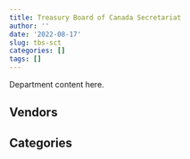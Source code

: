 ```yaml
---
title: Treasury Board of Canada Secretariat
author: ''
date: '2022-08-17'
slug: tbs-sct
categories: []
tags: []
---
```


<script src="/rmarkdown-libs/htmlwidgets/htmlwidgets.js"></script>
<link href="/rmarkdown-libs/datatables-css/datatables-crosstalk.css" rel="stylesheet" />
<script src="/rmarkdown-libs/datatables-binding/datatables.js"></script>
<script src="/rmarkdown-libs/jquery/jquery-3.6.0.min.js"></script>
<link href="/rmarkdown-libs/dt-core-bootstrap/css/dataTables.bootstrap.min.css" rel="stylesheet" />
<link href="/rmarkdown-libs/dt-core-bootstrap/css/dataTables.bootstrap.extra.css" rel="stylesheet" />
<script src="/rmarkdown-libs/dt-core-bootstrap/js/jquery.dataTables.min.js"></script>
<script src="/rmarkdown-libs/dt-core-bootstrap/js/dataTables.bootstrap.min.js"></script>
<link href="/rmarkdown-libs/crosstalk/css/crosstalk.min.css" rel="stylesheet" />
<script src="/rmarkdown-libs/crosstalk/js/crosstalk.min.js"></script>
<script src="/rmarkdown-libs/htmlwidgets/htmlwidgets.js"></script>
<link href="/rmarkdown-libs/datatables-css/datatables-crosstalk.css" rel="stylesheet" />
<script src="/rmarkdown-libs/datatables-binding/datatables.js"></script>
<script src="/rmarkdown-libs/jquery/jquery-3.6.0.min.js"></script>
<link href="/rmarkdown-libs/dt-core-bootstrap/css/dataTables.bootstrap.min.css" rel="stylesheet" />
<link href="/rmarkdown-libs/dt-core-bootstrap/css/dataTables.bootstrap.extra.css" rel="stylesheet" />
<script src="/rmarkdown-libs/dt-core-bootstrap/js/jquery.dataTables.min.js"></script>
<script src="/rmarkdown-libs/dt-core-bootstrap/js/dataTables.bootstrap.min.js"></script>
<link href="/rmarkdown-libs/crosstalk/css/crosstalk.min.css" rel="stylesheet" />
<script src="/rmarkdown-libs/crosstalk/js/crosstalk.min.js"></script>

Department content here.

## Vendors

<div id="htmlwidget-1" style="width:100%;height:auto;" class="datatables html-widget"></div>
<script type="application/json" data-for="htmlwidget-1">{"x":{"style":"bootstrap","filter":"none","vertical":false,"data":[["<a href=\"/vendors/4plan_consulting/\">4PLAN CONSULTING<\/a>","<a href=\"/vendors/a_hundred_answers/\">A HUNDRED ANSWERS<\/a>","<a href=\"/vendors/abs_americas/\">ABS AMERICAS<\/a>","<a href=\"/vendors/advanced_business_interiors/\">ADVANCED BUSINESS INTERIORS<\/a>","<a href=\"/vendors/advanced_chippewa_technologies/\">ADVANCED CHIPPEWA TECHNOLOGIES<\/a>","<a href=\"/vendors/altis_human_resources/\">ALTIS HUMAN RESOURCES<\/a>","<a href=\"/vendors/amazon/\">AMAZON<\/a>","<a href=\"/vendors/artemp_personnel_services/\">ARTEMP PERSONNEL SERVICES<\/a>","<a href=\"/vendors/avi_spl_canada/\">AVI SPL CANADA<\/a>","<a href=\"/vendors/bdo_canada/\">BDO CANADA<\/a>","<a href=\"/vendors/cache_computer_consulting/\">CACHE COMPUTER CONSULTING<\/a>","<a href=\"/vendors/canada_post/\">CANADA POST<\/a>","<a href=\"/vendors/canadian_corps_of_commissionaires/\">CANADIAN CORPS OF COMMISSIONAIRES<\/a>","<a href=\"/vendors/carahsoft_technology/\">CARAHSOFT TECHNOLOGY<\/a>","<a href=\"/vendors/carleton_university/\">CARLETON UNIVERSITY<\/a>","<a href=\"/vendors/cbci_telecom/\">CBCI TELECOM<\/a>","<a href=\"/vendors/cdw_canada/\">CDW CANADA<\/a>","<a href=\"/vendors/cgi/\">CGI<\/a>","<a href=\"/vendors/cision_canada/\">CISION CANADA<\/a>","<a href=\"/vendors/cistel_technology/\">CISTEL TECHNOLOGY<\/a>","<a href=\"/vendors/closereach/\">CLOSEREACH<\/a>","<a href=\"/vendors/colliers_project_leaders/\">COLLIERS PROJECT LEADERS<\/a>","<a href=\"/vendors/conexsys/\">CONEXSYS<\/a>","<a href=\"/vendors/contract_community/\">CONTRACT COMMUNITY<\/a>","<a href=\"/vendors/coradix_technology_consulting/\">CORADIX TECHNOLOGY CONSULTING<\/a>","<a href=\"/vendors/csdc_systems/\">CSDC SYSTEMS<\/a>","<a href=\"/vendors/dalhousie_university/\">DALHOUSIE UNIVERSITY<\/a>","<a href=\"/vendors/delco_automation/\">DELCO AUTOMATION<\/a>","<a href=\"/vendors/dell_computer/\">DELL COMPUTER<\/a>","<a href=\"/vendors/deloitte_and_touche/\">DELOITTE AND TOUCHE<\/a>","<a href=\"/vendors/dls_technology/\">DLS TECHNOLOGY<\/a>","<a href=\"/vendors/donna_cona/\">DONNA CONA<\/a>","<a href=\"/vendors/dwp_solutions/\">DWP SOLUTIONS<\/a>","<a href=\"/vendors/dynamic_personnel_consultants/\">DYNAMIC PERSONNEL CONSULTANTS<\/a>","<a href=\"/vendors/eclipsys_solutions/\">ECLIPSYS SOLUTIONS<\/a>","<a href=\"/vendors/ecole_de_langues_abce/\">ECOLE DE LANGUES ABCE<\/a>","<a href=\"/vendors/ecole_de_langues_la_cite/\">ECOLE DE LANGUES LA CITE<\/a>","<a href=\"/vendors/ekos_research_associates/\">EKOS RESEARCH ASSOCIATES<\/a>","<a href=\"/vendors/environics_research_group/\">ENVIRONICS RESEARCH GROUP<\/a>","<a href=\"/vendors/ernst_young/\">ERNST YOUNG<\/a>","<a href=\"/vendors/excel_human_resources/\">EXCEL HUMAN RESOURCES<\/a>","<a href=\"/vendors/fast_track_staffing/\">FAST TRACK STAFFING<\/a>","<a href=\"/vendors/ford_motor_company/\">FORD MOTOR COMPANY<\/a>","<a href=\"/vendors/forrester_research/\">FORRESTER RESEARCH<\/a>","<a href=\"/vendors/gartner/\">GARTNER<\/a>","<a href=\"/vendors/gc_strategies/\">GC STRATEGIES<\/a>","<a href=\"/vendors/genesis_integration/\">GENESIS INTEGRATION<\/a>","<a href=\"/vendors/gilmore_reproductions/\">GILMORE REPRODUCTIONS<\/a>","<a href=\"/vendors/global_knowledge/\">GLOBAL KNOWLEDGE<\/a>","<a href=\"/vendors/global_upholstery/\">GLOBAL UPHOLSTERY<\/a>","<a href=\"/vendors/goss_gilroy/\">GOSS GILROY<\/a>","<a href=\"/vendors/graybridge_international_consulting/\">GRAYBRIDGE INTERNATIONAL CONSULTING<\/a>","<a href=\"/vendors/i4c_information_technology/\">I4C INFORMATION TECHNOLOGY<\/a>","<a href=\"/vendors/ibiska_telecom/\">IBISKA TELECOM<\/a>","<a href=\"/vendors/ibm_canada/\">IBM CANADA<\/a>","<a href=\"/vendors/iceberg_networks/\">ICEBERG NETWORKS<\/a>","<a href=\"/vendors/imp_group/\">IMP GROUP<\/a>","<a href=\"/vendors/info_tech_research_group/\">INFO TECH RESEARCH GROUP<\/a>","<a href=\"/vendors/insa/\">INSA<\/a>","<a href=\"/vendors/itex/\">ITEX<\/a>","<a href=\"/vendors/jumping_elephants/\">JUMPING ELEPHANTS<\/a>","<a href=\"/vendors/konica_minolta_business_solutions/\">KONICA MINOLTA BUSINESS SOLUTIONS<\/a>","<a href=\"/vendors/kpmg/\">KPMG<\/a>","<a href=\"/vendors/lansdowne_technologies/\">LANSDOWNE TECHNOLOGIES<\/a>","<a href=\"/vendors/les_traductions_tessier/\">LES TRADUCTIONS TESSIER<\/a>","<a href=\"/vendors/leverage_technology_resources/\">LEVERAGE TECHNOLOGY RESOURCES<\/a>","<a href=\"/vendors/lumina_it/\">LUMINA IT<\/a>","<a href=\"/vendors/maplesoft_consulting/\">MAPLESOFT CONSULTING<\/a>","<a href=\"/vendors/maxsys_staffing_and_consulting/\">MAXSYS STAFFING AND CONSULTING<\/a>","<a href=\"/vendors/mccarthy_tetrault/\">MCCARTHY TETRAULT<\/a>","<a href=\"/vendors/mdos_consulting/\">MDOS CONSULTING<\/a>","<a href=\"/vendors/media_q/\">MEDIA Q<\/a>","<a href=\"/vendors/microsoft_canada/\">MICROSOFT CANADA<\/a>","<a href=\"/vendors/mindwire_systems/\">MINDWIRE SYSTEMS<\/a>","<a href=\"/vendors/mnp/\">MNP<\/a>","<a href=\"/vendors/morneau_shepell/\">MORNEAU SHEPELL<\/a>","<a href=\"/vendors/newfound_recruiting/\">NEWFOUND RECRUITING<\/a>","<a href=\"/vendors/nisha_techonologies/\">NISHA TECHONOLOGIES<\/a>","<a href=\"/vendors/nova_networks/\">NOVA NETWORKS<\/a>","<a href=\"/vendors/onix_networking_canada/\">ONIX NETWORKING CANADA<\/a>","<a href=\"/vendors/onx_enterprise_solutions/\">ONX ENTERPRISE SOLUTIONS<\/a>","<a href=\"/vendors/opentext/\">OPENTEXT<\/a>","<a href=\"/vendors/oproma/\">OPROMA<\/a>","<a href=\"/vendors/optiv_canada_federal/\">OPTIV CANADA FEDERAL<\/a>","<a href=\"/vendors/oracle_canada/\">ORACLE CANADA<\/a>","<a href=\"/vendors/orangutech/\">ORANGUTECH<\/a>","<a href=\"/vendors/pitney_bowes/\">PITNEY BOWES<\/a>","<a href=\"/vendors/pleiad_canada/\">PLEIAD CANADA<\/a>","<a href=\"/vendors/pricewaterhouse_coopers/\">PRICEWATERHOUSE COOPERS<\/a>","<a href=\"/vendors/printers_plus/\">PRINTERS PLUS<\/a>","<a href=\"/vendors/procom_consultants/\">PROCOM CONSULTANTS<\/a>","<a href=\"/vendors/prologic_systems/\">PROLOGIC SYSTEMS<\/a>","<a href=\"/vendors/promaxis/\">PROMAXIS<\/a>","<a href=\"/vendors/prosci_canada/\">PROSCI CANADA<\/a>","<a href=\"/vendors/protak_consulting_group/\">PROTAK CONSULTING GROUP<\/a>","<a href=\"/vendors/qmr/\">QMR<\/a>","<a href=\"/vendors/queen_s_university/\">QUEEN S UNIVERSITY<\/a>","<a href=\"/vendors/quintet_consulting/\">QUINTET CONSULTING<\/a>","<a href=\"/vendors/randstad/\">RANDSTAD<\/a>","<a href=\"/vendors/rogers/\">ROGERS<\/a>","<a href=\"/vendors/sap/\">SAP<\/a>","<a href=\"/vendors/sas_institute/\">SAS INSTITUTE<\/a>","<a href=\"/vendors/shi_canada/\">SHI CANADA<\/a>","<a href=\"/vendors/si_systems/\">SI SYSTEMS<\/a>","<a href=\"/vendors/sierra_systems_group/\">SIERRA SYSTEMS GROUP<\/a>","<a href=\"/vendors/softchoice/\">SOFTCHOICE<\/a>","<a href=\"/vendors/solotech/\">SOLOTECH<\/a>","<a href=\"/vendors/stantec/\">STANTEC<\/a>","<a href=\"/vendors/sun_life_assurance_company/\">SUN LIFE ASSURANCE COMPANY<\/a>","<a href=\"/vendors/systematix_solutions/\">SYSTEMATIX SOLUTIONS<\/a>","<a href=\"/vendors/systemscope/\">SYSTEMSCOPE<\/a>","<a href=\"/vendors/tag_hr/\">TAG HR<\/a>","<a href=\"/vendors/teknion/\">TEKNION<\/a>","<a href=\"/vendors/teksystems_canada/\">TEKSYSTEMS CANADA<\/a>","<a href=\"/vendors/telus_canada/\">TELUS CANADA<\/a>","<a href=\"/vendors/teramach_technologies/\">TERAMACH TECHNOLOGIES<\/a>","<a href=\"/vendors/tes_contract_services/\">TES CONTRACT SERVICES<\/a>","<a href=\"/vendors/the_aim_group/\">THE AIM GROUP<\/a>","<a href=\"/vendors/the_halifax_group/\">THE HALIFAX GROUP<\/a>","<a href=\"/vendors/the_masha_krupp_translation_group/\">THE MASHA KRUPP TRANSLATION GROUP<\/a>","<a href=\"/vendors/the_right_door_consulting/\">THE RIGHT DOOR CONSULTING<\/a>","<a href=\"/vendors/thomas_schmidt/\">THOMAS SCHMIDT<\/a>","<a href=\"/vendors/thomson_reuters/\">THOMSON REUTERS<\/a>","<a href=\"/vendors/tiree/\">TIREE<\/a>","<a href=\"/vendors/totem_offisource/\">TOTEM OFFISOURCE<\/a>","<a href=\"/vendors/tpg_technology_consultants/\">TPG TECHNOLOGY CONSULTANTS<\/a>","<a href=\"/vendors/turtle_island_staffing/\">TURTLE ISLAND STAFFING<\/a>","<a href=\"/vendors/university_of_ottawa/\">UNIVERSITY OF OTTAWA<\/a>","<a href=\"/vendors/university_of_toronto/\">UNIVERSITY OF TORONTO<\/a>","<a href=\"/vendors/university_of_waterloo/\">UNIVERSITY OF WATERLOO<\/a>","<a href=\"/vendors/veritaaq_technology_house/\">VERITAAQ TECHNOLOGY HOUSE<\/a>","<a href=\"/vendors/westbury_national_show_systems/\">WESTBURY NATIONAL SHOW SYSTEMS<\/a>","<a href=\"/vendors/wolters_kluwer/\">WOLTERS KLUWER<\/a>","<a href=\"/vendors/xerox/\">XEROX<\/a>","<a href=\"/vendors/zernam_enterprise/\">ZERNAM ENTERPRISE<\/a>"],["$    352,692.21","$     15,939.13",null,"$     14,758.93","$    241,084.86","$    706,018.54",null,"$    461,650.77","$  1,381,904.69","$    156,050.99","$  2,216,468.69","$     11,003.04","$    214,096.98",null,null,"$     59,448.70","$     64,630.35","$    650,623.89",null,null,"$     52,836.70",null,"$     78,494.89",null,"$     23,306.25","$     46,843.22",null,null,"$      3,914.14","$    529,740.01",null,"$    380,002.78","$     20,754.68","$      3,909.10","$    216,649.50","$     43,873.24","$    286,397.89","$    160,425.51",null,"$    905,624.79","$  2,034,967.20","$     21,853.10",null,"$     23,500.00","$  2,323,498.12","$  2,238,681.06",null,null,null,null,"$    393,743.26","$    101,245.23","$  1,347,344.25","$    599,300.79","$  8,139,576.82","$     30,138.49",null,"$     57,472.54",null,null,"$     21,667.75","$    417,925.53","$     86,151.44","$     18,136.50","$    503,928.02","$    133,385.86","$    337,699.48","$     44,619.34","$    284,864.01",null,"$     90,312.67","$     28,250.00","$    120,862.34","$     24,999.79",null,"$      3,216.10",null,null,"$     48,360.63","$    901,471.91",null,null,"$    318,219.49",null,null,"$     10,712.14","$      8,500.00","$  1,275,309.85","$    435,630.28",null,"$    283,279.24",null,"$     26,265.67",null,null,"$    237,542.53",null,null,"$     11,316.78","$     30,420.83","$  1,141,745.37","$    212,570.92",null,"$    666,666.67","$     94,086.93","$     70,790.30","$     85,945.87",null,"$ 41,432,923.03","$ 11,847,710.76","$     61,999.56","$     27,806.52","$     42,977.86","$    323,581.81","$     64,628.99","$     59,068.95","$    508,376.81","$    885,452.13","$    158,026.82","$  1,362,079.17","$     62,574.58","$     61,947.23",null,"$    605,020.17",null,null,null,"$    252,961.80",null,null,"$    682,521.00",null,null,"$      3,038.58",null],["$    134,277.44","$        875.27",null,null,"$    191,458.67","$    702,033.60",null,"$    162,523.32","$    454,015.37",null,"$  4,853,119.27",null,"$    655,827.59",null,null,"$     67,992.94","$    141,795.16","$     32,085.56","$      1,758.33",null,"$    733,572.30",null,"$    107,511.24","$    118,226.25","$     10,311.25","$     46,843.22","$    102,900.00",null,"$     46,085.86","$    768,440.59","$     42,709.88",null,null,null,"$    248,509.73","$     82,545.01","$  1,170,429.90",null,null,"$  1,578,979.82","$    410,915.89","$     65,356.57",null,null,"$  2,142,610.47","$  2,275,318.58","$     78,390.37",null,"$     27,120.00",null,"$    418,716.26","$    281,276.49","$  1,347,344.25","$    714,420.33","$  6,425,282.22","$    156,311.51","$      9,315.68","$    171,432.30","$     88,724.55","$    115,043.77",null,"$    401,346.52","$    421,651.59",null,"$    503,928.02","$    133,385.86","$    337,699.48",null,"$    479,057.59",null,"$    154,761.14","$     27,894.27","$  1,588,081.47",null,null,"$      2,243.40",null,"$    951,769.62","$     16,907.04","$    901,471.91","$     33,900.00","$     24,998.99",null,null,"$  1,973,081.70","$     61,552.62","$      1,420.55","$  1,053,663.46","$    427,948.74","$     78,783.50","$    348,472.52","$     27,097.72",null,"$    299,167.50","$    129,945.32","$    500,945.39",null,null,"$    692,655.80","$     51,019.54","$  1,087,583.48","$     16,415.25",null,"$  1,991,292.66","$    161,228.77","$     49,883.50",null,"$      2,071.67","$ 41,432,923.03","$ 19,047,425.26","$     70,564.50","$     39,184.18","$     46,817.51","$     24,577.50","$      5,660.25","$     54,257.97","$    783,081.15","$    984,580.77","$    158,026.82","$  1,362,079.17",null,"$    149,740.00",null,"$    639,993.11","$     10,576.80",null,"$     83,051.52","$     15,566.25","$     21,598.60",null,null,"$     48,535.81","$      3,305.01",null,null],["$    134,645.33",null,null,null,"$     52,632.46","$  2,027,676.87",null,null,"$    154,633.83","$    215,411.90","$  5,491,184.49","$        446.74","$    633,831.94","$      3,706.34","$     22,261.00","$    153,131.35","$     25,956.10",null,"$     10,163.17","$    383,952.55","$    241,802.53","$    192,100.00","$     57,827.78","$     99,499.89",null,"$     11,807.06",null,"$     97,559.73",null,"$  1,917,992.61","$     29,506.43",null,null,null,null,"$     82,771.16","$  1,537,744.25",null,"$     81,643.54","$  1,161,937.17","$     35,683.80","$     36,871.85","$      9,785.02","$      2,159.34","$  1,935,040.51","$  2,789,043.33",null,"$     21,637.24",null,"$     24,998.71","$    442,505.44","$    230,444.12","$    162,419.58","$    698,301.12","$  1,787,838.98","$     17,174.37","$     27,719.84","$     78,708.82",null,null,"$     77,306.12","$    384,556.61","$     39,900.00",null,"$     38,657.49","$    298,542.97","$    338,624.69","$    105,903.60","$    604,825.74","$    114,727.07","$    194,961.15","$     28,944.84","$  2,901,068.97",null,"$    144,983.52","$      5,006.61",null,"$  1,798,404.11","$     62,290.08","$    903,941.70",null,null,"$     79,715.85",null,null,"$  1,215,920.60",null,"$  1,261,753.47","$    420,219.79","$    110,410.83","$    159,071.60","$      5,844.61",null,"$    284,839.10","$    128,824.68","$    875,251.64",null,"$     78,360.93","$    824,823.91","$     46,686.37","$  4,109,351.50","$    127,612.53","$     77,600.26","$  3,449,651.00","$    161,670.50","$    142,016.74",null,"$     22,788.33","$ 41,546,437.88","$ 14,398,340.28","$    183,622.82","$    117,131.14","$     59,348.93","$  1,475,894.78",null,"$    122,493.01","$  1,681,301.26","$    914,052.23","$     40,697.32","$  1,365,810.90","$    258,991.90","$    150,150.25","$     20,195.70",null,null,"$    818,057.46","$     18,790.44","$     24,096.75",null,null,null,"$     20,719.34","$     24,944.99",null,"$     23,479.14"],["$     55,918.28",null,"$     31,176.25",null,"$     29,452.08","$    925,003.03","$    658,790.00",null,null,null,"$  4,968,721.91","$     12,547.02","$    699,340.19","$     46,294.45",null,"$     54,236.12","$     26,417.34",null,null,"$    921,991.33","$    438,513.91",null,null,null,null,"$     30,902.04",null,"$     65,717.70",null,"$  2,312,773.61","$     87,301.31",null,null,null,null,"$     41,385.58","$  1,254,802.57",null,"$     73,105.10","$    817,066.34","$    963,735.85","$     84,003.62","$     45,366.89","$     64,436.36","$  1,092,549.56","$  1,517,169.10",null,"$     11,788.16",null,null,"$    403,605.08","$    151,939.43",null,null,"$  1,725,012.93","$     40,523.43","$     19,464.48","$     61,477.55","$    182,325.42",null,null,"$    273,072.20","$     27,922.43",null,null,"$    542,562.45","$    653,263.99","$     73,016.08","$    195,174.26","$    450,272.93","$    296,011.14","$     41,970.26","$  6,680,433.55",null,null,"$      4,992.93","$    473,897.39","$     19,217.06","$     12,546.57","$    755,754.54",null,null,null,"$     23,962.89",null,"$  1,771,488.97",null,"$  1,100,710.59","$    595,810.87","$     54,679.18","$    867,617.65",null,null,null,null,"$    549,029.54","$     39,550.00","$     97,551.61","$    800,275.61","$     33,105.34","$  6,981,465.09",null,null,"$  5,064,924.60","$    161,228.77","$    135,207.53","$     56,334.13",null,"$ 41,432,923.03","$ 16,149,799.83","$     39,550.00","$    354,684.49","$          0.00","$  2,185,472.01",null,"$     72,764.79","$  1,949,625.88","$  1,102,103.00",null,"$  1,362,079.17","$    615,882.71","$    149,740.00",null,"$     39,995.22",null,"$    998,632.01","$     33,857.96",null,null,"$     39,954.54",null,null,"$     32,797.31",null,null]],"container":"<table class=\"table table-striped table-hover row-border order-column display\">\n  <thead>\n    <tr>\n      <th>Vendor<\/th>\n      <th>2017-2018<\/th>\n      <th>2018-2019<\/th>\n      <th>2019-2020<\/th>\n      <th>2020-2021<\/th>\n    <\/tr>\n  <\/thead>\n<\/table>","options":{"order":[[4,"desc"]],"pageLength":10,"autoWidth":true,"columnDefs":[],"orderClasses":false}},"evals":[],"jsHooks":[]}</script>

## Categories

<div id="htmlwidget-2" style="width:100%;height:auto;" class="datatables html-widget"></div>
<script type="application/json" data-for="htmlwidget-2">{"x":{"style":"bootstrap","filter":"none","vertical":false,"data":[["<a href=\"/categories/1_facilities_and_construction/\">Facilities and construction<\/a>","<a href=\"/categories/10_office_management/\">Office management<\/a>","<a href=\"/categories/2_professional_services/\">Professional services<\/a>","<a href=\"/categories/3_information_technology/\">Information technology<\/a>","<a href=\"/categories/4_medical/\">Medical<\/a>","<a href=\"/categories/5_transportation_and_logistics/\">Transportation and logistics<\/a>","<a href=\"/categories/6_industrial_products_and_services/\">Industrial products and services<\/a>","<a href=\"/categories/7_travel/\">Travel<\/a>","<a href=\"/categories/8_security_and_protection/\">Security and protection<\/a>","<a href=\"/categories/9_human_capital/\">Human capital<\/a>"],["$     19,091.02","$    980,569.57","$ 72,842,331.92","$ 30,951,964.30","$     38,411.76",null,"$     29,525.77","$     13,736.27","$    214,096.98","$    698,843.62"],["$    179,789.04","$    860,465.62","$ 79,638,534.28","$ 36,312,131.99",null,null,null,"$     21,005.76","$    621,927.59","$  2,076,956.34"],["$    178,430.03","$  1,538,999.50","$ 72,942,058.82","$ 41,773,088.72","$     26,642.34","$      9,785.02","$     29,572.60","$     10,531.65","$    707,364.15","$  2,251,061.47"],["$     26,991.77","$    455,430.52","$ 70,121,794.14","$ 53,914,193.51","$     89,414.83","$     45,366.89","$     76,500.85",null,"$    696,703.49","$  1,784,955.57"]],"container":"<table class=\"table table-striped table-hover row-border order-column display\">\n  <thead>\n    <tr>\n      <th>Category<\/th>\n      <th>2017-2018<\/th>\n      <th>2018-2019<\/th>\n      <th>2019-2020<\/th>\n      <th>2020-2021<\/th>\n    <\/tr>\n  <\/thead>\n<\/table>","options":{"order":[[4,"desc"]],"pageLength":20,"autoWidth":true,"columnDefs":[],"orderClasses":false,"lengthMenu":[10,20,25,50,100]}},"evals":[],"jsHooks":[]}</script>
